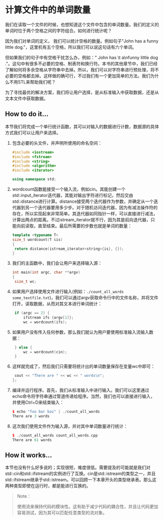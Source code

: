 # 计算文件中的单词数量

我们在读取一个文件的时候，也想知道这个文件中包含的单词数量。我们的定义的单词时位于两个空格之间的字符组合。如何进行统计呢？

因为我们对单词的定义， 我们可以统计空格的数量。例如句子"John has a funny little dog."，这里机有五个空格，所以我们可以说这句话有六个单词。

但如果我们的句子中有空格干扰怎么办，例如："   John   has    \t   a\nfunny little dog  ."。这句中有很多不必要的空格、制表符和换行符。本书的其他章节中，我们已经了解如何将多余空格从字符串中去掉。所以，我们可以对字符串进行预处理，将不必要的空格都去掉。这样做的确可行，不过我们有一个更加简单的方法。我们为什么不用STL来帮助我们呢？

为了寻找最优的解决方案，我们将让用户选择，是从标准输入中获取数据，还是从文本文件中获取数据。

## How to do it...

本节我们将完成一个单行统计函数，其可以对输入的数据进行计数，数据源的具体方式我们可以让用户来选择。

1. 包含必要的头文件，并声明所使用的命名空间：

   ```c++
   #include <iostream>
   #include <fstream>
   #include <string>
   #include <algorithm>
   #include <iterator>

   using namespace std;
   ```

2. wordcount函数能接受一个输入流，例如cin。其能创建一个std::input_iterator迭代器，其能对输出字符进行标记，然后交由std::distance进行计算。distance接受两个迭代器作为参数，并确定从一个迭代器到另一个迭代器要用多少步。对于随机访问迭代器，因为有减法操作符的存在，所以实现起来非常简单。其迭代器如同指针一样，可以直接进行减法，计算出两点的距离。不过istream_iterator就不行，因为其是前向迭代器，只能向前读取，直至结束。最后所需要的步数也就是单词的数量：

   ```c++
   template <typename T>
   size_t wordcount(T &is)
   {
   	return distance(istream_iterator<string>{is}, {});
   }
   ```

3. 我们的主函数中，我们会让用户来选择输入源：

   ```c++
   int main(int argc, char **argv)
   {
   	size_t wc;
   ```

4. 如果用户选择使用文件进行输入(例如：`./count_all_words some_textfile.txt`)，我们可以通过argv获取命令行中的文件名称，并将文件打开，读取数据，从而对其文本进行单词统计：

   ```c++
   	if (argc == 2) {
   		ifstream ifs {argv[1]};
   		wc = wordcount(ifs);
   ```

5. 如果用户没有传入任何参数，那么我们就认为用户要使用标准输入流输入数据：

   ```c++
   	} else {
   		wc = wordcount(cin);
   	}	
   ```

6. 这样就完成了，然后我们只需要将统计出的单词数量保存在变量wc中即可：

   ```c++
   	cout << "There are " << wc << " words\n";
   };
   ```

7. 编译并运行程序。首先，我们从标准输入中进行输入。我们可以这里通过echo命令将字符串通过管道传递给程序。当然，我们也可以直接进行输入，并使用Ctrl+D来结束输入：

   ```c++
   $ echo "foo bar baz" | ./count_all_words
   There are 3 words
   ```

8. 这次我们使用文件作为输入源，并对其中单词数量进行统计：

   ```c++
   $ ./count_all_words count_all_words.cpp
   There are 61 words
   ```

## How it works...

本节也没有什么好多说的；实现很短，难度很低。需要提及的可能就是我们对std::cin和std::ifstream的实例进行了互换。cin是std::istream的类型之一，并且std::ifstream继承于std::istream。可以回顾一下本章开头的类型继承表。那么这两种类型即使在运行时，都是能进行互换的。

> Note：
>
> 使用流来保持代码的模块性。这有助于减少代码的耦合性，并且让代码更加容易测试，因为其可以匹配任意类型的流对象。
